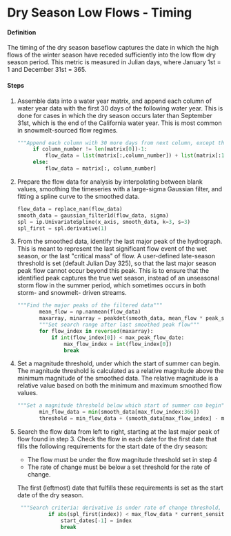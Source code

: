 # Dry Season Low Flows - Timing

#### Definition

The timing of the dry season baseflow captures the date in which the high flows of the winter season have receded sufficiently into the low flow dry season period. This metric is measured in Julian days, where January 1st = 1 and December 31st = 365.

#### Steps

1. Assemble data into a water year matrix, and append each column of water year data with the first 30 days of the following water year. This is done for cases in which the dry season occurs later than September 31st, which is the end of the California water year. This is most common in snowmelt-sourced flow regimes. 
   ```py
   """Append each column with 30 more days from next column, except the last column"""
        if column_number != len(matrix[0])-1:
            flow_data = list(matrix[:,column_number]) + list(matrix[:100,column_number+1])
        else:
            flow_data = matrix[:, column_number]
   ```
2. Prepare the flow data for analysis by interpolating between blank values, smoothing the timeseries with a large-sigma Gaussian filter, and fitting a spline curve to the smoothed data.

    ```py
    flow_data = replace_nan(flow_data)
    smooth_data = gaussian_filter1d(flow_data, sigma)
    spl = ip.UnivariateSpline(x_axis, smooth_data, k=3, s=3)
    spl_first = spl.derivative(1)
    ```

3. From the smoothed data, identify the last major peak of the hydrograph. This is meant to represent the last significant flow event of the wet season, or the last "critical mass" of flow. A user-defined late-season threshold is set \(default Julian Day 325\), so that the last major season peak flow cannot occur beyond this peak. This is to ensure that the identified peak captures the true wet season, instead of an unseasonal storm flow in the summer period, which sometimes occurs in both storm- and snowmelt- driven streams.

   ```py
   """Find the major peaks of the filtered data"""
          mean_flow = np.nanmean(flow_data)
          maxarray, minarray = peakdet(smooth_data, mean_flow * peak_sensitivity)
          """Set search range after last smoothed peak flow"""
          for flow_index in reversed(maxarray):
              if int(flow_index[0]) < max_peak_flow_date:
                  max_flow_index = int(flow_index[0])
                  break
   ```

4. Set a magnitude threshold, under which the start of summer can begin. The magnitude threshold is calculated as a relative magnitude above the minimum magnitude of the smoothed data. The relative magnitude is a relative value based on both the minimum and maximum smoothed flow values.

   ```py
   """Set a magnitude threshold below which start of summer can begin"""
          min_flow_data = min(smooth_data[max_flow_index:366])
          threshold = min_flow_data + (smooth_data[max_flow_index] - min_flow_data) * min_summer_flow_percent
   ```

5. Search the flow data from left to right, starting at the last major peak of flow found in step 3. Check the flow in each date for the first date that fills the following requirements for the start date of the dry season:
   *  The flow must be under the flow magnitude threshold set in step 4
   * The rate of change must be below a set threshold for the rate of change.

   The first \(leftmost\) date that fulfills these requirements is set as the start date of the dry season.

    ```py
     """Search criteria: derivative is under rate of change threshold, date is after last major peak, and flow is less than specified percent of smoothed max flow"""
              if abs(spl_first(index)) < max_flow_data * current_sensitivity and index > max_flow_index and data < threshold:
                  start_dates[-1] = index
                  break
     ```
